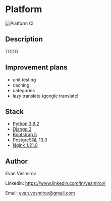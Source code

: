 # Platform
![Platform CI](https://github.com/vesmirov/platform/workflows/Platform%20CI/badge.svg)

## Description

TODO

## Improvement plans

* unit testing
* caching
* categories
* lazy translate (google translate)

## Stack

* [Python 3.9.2](https://www.python.org/)
* [Django 3](https://www.djangoproject.com/)
* [Bootstrap 5](https://getbootstrap.com/)
* [PostgreSQL 13.3](https://www.postgresql.org/)
* [Nginx 1.21.0](https://nginx.org/)


## Author

Evan Vesmirov

Linkedin: https://www.linkedin.com/in/vesmirov/

Email: evan.vesmirov@gmail.com

